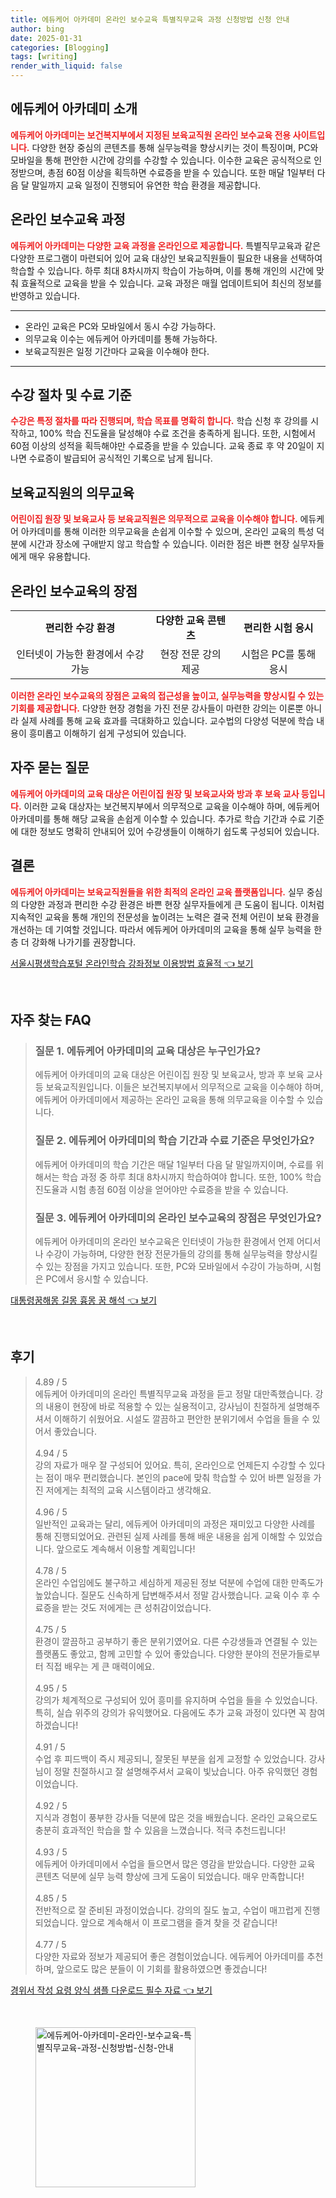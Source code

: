 ```yaml
---
title: 에듀케어 아카데미 온라인 보수교육 특별직무교육 과정 신청방법 신청 안내
author: bing
date: 2025-01-31
categories: [Blogging]
tags: [writing]
render_with_liquid: false
---
```



<h2 id='소개'>에듀케어 아카데미 소개</h2>

<p><b><span style="color: #ee2323;">에듀케어 아카데미는 보건복지부에서 지정된 보육교직원 온라인 보수교육 전용 사이트입니다.</span></b> 다양한 현장 중심의 콘텐츠를 통해 실무능력을 향상시키는 것이 특징이며, PC와 모바일을 통해 편안한 시간에 강의를 수강할 수 있습니다. 이수한 교육은 공식적으로 인정받으며, 총점 60점 이상을 획득하면 수료증을 받을 수 있습니다. 또한 매달 1일부터 다음 달 말일까지 교육 일정이 진행되어 유연한 학습 환경을 제공합니다.</p>

<h2 id='교육과정'>온라인 보수교육 과정</h2>

<p><b><span style="color: #ee2323;">에듀케어 아카데미는 다양한 교육 과정을 온라인으로 제공합니다.</span></b> 특별직무교육과 같은 다양한 프로그램이 마련되어 있어 교육 대상인 보육교직원들이 필요한 내용을 선택하여 학습할 수 있습니다. 하루 최대 8차시까지 학습이 가능하며, 이를 통해 개인의 시간에 맞춰 효율적으로 교육을 받을 수 있습니다. 교육 과정은 매월 업데이트되어 최신의 정보를 반영하고 있습니다.</p>

<hr />

<ul>
    <li>온라인 교육은 PC와 모바일에서 동시 수강 가능하다.</li>
    <li>의무교육 이수는 에듀케어 아카데미를 통해 가능하다.</li>
    <li>보육교직원은 일정 기간마다 교육을 이수해야 한다.</li>
</ul>

<hr />

<h2 id='수강절차'>수강 절차 및 수료 기준</h2>

<p><b><span style="color: #ee2323;">수강은 특정 절차를 따라 진행되며, 학습 목표를 명확히 합니다.</span></b> 학습 신청 후 강의를 시작하고, 100% 학습 진도율을 달성해야 수료 조건을 충족하게 됩니다. 또한, 시험에서 60점 이상의 성적을 획득해야만 수료증을 받을 수 있습니다. 교육 종료 후 약 20일이 지나면 수료증이 발급되어 공식적인 기록으로 남게 됩니다.</p>

<h2 id='의무교육'>보육교직원의 의무교육</h2>

<p><b><span style="color: #ee2323;">어린이집 원장 및 보육교사 등 보육교직원은 의무적으로 교육을 이수해야 합니다.</span></b> 에듀케어 아카데미를 통해 이러한 의무교육을 손쉽게 이수할 수 있으며, 온라인 교육의 특성 덕분에 시간과 장소에 구애받지 않고 학습할 수 있습니다. 이러한 점은 바쁜 현장 실무자들에게 매우 유용합니다.</p>

<h2 id='장점'>온라인 보수교육의 장점</h2>

<table>
    <tr>
        <td style="text-align: center; height: 17px;"><b>편리한 수강 환경</b></td>
        <td style="text-align: center; height: 17px;"><b>다양한 교육 콘텐츠</b></td>
        <td style="text-align: center; height: 17px;"><b>편리한 시험 응시</b></td>
    </tr>
    <tr>
        <td style="text-align: center; height: 17px;">인터넷이 가능한 환경에서 수강 가능</td>
        <td style="text-align: center; height: 17px;">현장 전문 강의 제공</td>
        <td style="text-align: center; height: 17px;">시험은 PC를 통해 응시</td>
    </tr>
</table>

<p><b><span style="color: #ee2323;">이러한 온라인 보수교육의 장점은 교육의 접근성을 높이고, 실무능력을 향상시킬 수 있는 기회를 제공합니다.</span></b> 다양한 현장 경험을 가진 전문 강사들이 마련한 강의는 이론뿐 아니라 실제 사례를 통해 교육 효과를 극대화하고 있습니다. 교수법의 다양성 덕분에 학습 내용이 흥미롭고 이해하기 쉽게 구성되어 있습니다.</p>

<h2 id='자주묻는질문'>자주 묻는 질문</h2>

<p><b><span style="color: #ee2323;">에듀케어 아카데미의 교육 대상은 어린이집 원장 및 보육교사와 방과 후 보육 교사 등입니다.</span></b> 이러한 교육 대상자는 보건복지부에서 의무적으로 교육을 이수해야 하며, 에듀케어 아카데미를 통해 해당 교육을 손쉽게 이수할 수 있습니다. 추가로 학습 기간과 수료 기준에 대한 정보도 명확히 안내되어 있어 수강생들이 이해하기 쉽도록 구성되어 있습니다.</p>

<h2 id='결론'>결론</h2>

<p><b><span style="color: #ee2323;">에듀케어 아카데미는 보육교직원들을 위한 최적의 온라인 교육 플랫폼입니다.</span></b> 실무 중심의 다양한 과정과 편리한 수강 환경은 바쁜 현장 실무자들에게 큰 도움이 됩니다. 이처럼 지속적인 교육을 통해 개인의 전문성을 높이려는 노력은 결국 전체 어린이 보육 환경을 개선하는 데 기여할 것입니다. 따라서 에듀케어 아카데미의 교육을 통해 실무 능력을 한층 더 강화해 나가기를 권장합니다.</p>


<p><a class="click-button" title="서울시평생학습포털 온라인학습 강좌정보 이용방법 효율적" href="https://afficreate.github.io/posts/%EC%84%9C%EC%9A%B8%EC%8B%9C%ED%8F%89%EC%83%9D%ED%95%99%EC%8A%B5%ED%8F%AC%ED%84%B8-%EC%98%A8%EB%9D%BC%EC%9D%B8%ED%95%99%EC%8A%B5-%EA%B0%95%EC%A2%8C%EC%A0%95%EB%B3%B4-%EC%9D%B4%EC%9A%A9%EB%B0%A9%EB%B2%95-%ED%9A%A8%EC%9C%A8%EC%A0%81/" rel="dofollow">서울시평생학습포털 온라인학습 강좌정보 이용방법 효율적 👈 보기</a></p><br>
<h2 id='자주_찾는_FAQ'>자주 찾는 FAQ</h2>
<div itemscope="" itemtype="https://schema.org/FAQPage"> 
<blockquote> 

<div itemscope="" itemprop="mainEntity" itemtype="https://schema.org/Question"> 
<h3 itemprop="name">질문 1. 에듀케어 아카데미의 교육 대상은 누구인가요?</h3> 
<div itemscope="" itemprop="acceptedAnswer" itemtype="https://schema.org/Answer"> 
<span itemprop="text"> 
<p>에듀케어 아카데미의 교육 대상은 어린이집 원장 및 보육교사, 방과 후 보육 교사 등 보육교직원입니다. 이들은 보건복지부에서 의무적으로 교육을 이수해야 하며, 에듀케어 아카데미에서 제공하는 온라인 교육을 통해 의무교육을 이수할 수 있습니다.</p> 
</span> 
</div> 
</div> 

<div itemscope="" itemprop="mainEntity" itemtype="https://schema.org/Question"> 
<h3 itemprop="name">질문 2. 에듀케어 아카데미의 학습 기간과 수료 기준은 무엇인가요?</h3> 
<div itemscope="" itemprop="acceptedAnswer" itemtype="https://schema.org/Answer"> 
<span itemprop="text"> 
<p>에듀케어 아카데미의 학습 기간은 매달 1일부터 다음 달 말일까지이며, 수료를 위해서는 학습 과정 중 하루 최대 8차시까지 학습하여야 합니다. 또한, 100% 학습 진도율과 시험 총점 60점 이상을 얻어야만 수료증을 받을 수 있습니다.</p> 
</span> 
</div> 
</div> 

<div itemscope="" itemprop="mainEntity" itemtype="https://schema.org/Question"> 
<h3 itemprop="name">질문 3. 에듀케어 아카데미의 온라인 보수교육의 장점은 무엇인가요?</h3> 
<div itemscope="" itemprop="acceptedAnswer" itemtype="https://schema.org/Answer"> 
<span itemprop="text"> 
<p>에듀케어 아카데미의 온라인 보수교육은 인터넷이 가능한 환경에서 언제 어디서나 수강이 가능하며, 다양한 현장 전문가들의 강의를 통해 실무능력을 향상시킬 수 있는 장점을 가지고 있습니다. 또한, PC와 모바일에서 수강이 가능하며, 시험은 PC에서 응시할 수 있습니다.</p> 
</span> 
</div> 
</div> 

</blockquote> 
</div>
<p><a class="click-button" title="대통령꿈해몽 길몽 흉몽 꿈 해석" href="https://afficreate.github.io/posts/%EB%8C%80%ED%86%B5%EB%A0%B9%EA%BF%88%ED%95%B4%EB%AA%BD-%EA%B8%B8%EB%AA%BD-%ED%9D%89%EB%AA%BD-%EA%BF%88-%ED%95%B4%EC%84%9D/" rel="dofollow">대통령꿈해몽 길몽 흉몽 꿈 해석 👈 보기</a></p><br>
<h2 id='후기'>후기</h2>
<div itemscope itemtype="https://schema.org/Product">
  <blockquote>
  <div itemprop="review" itemscope itemtype="https://schema.org/Review">
      <div itemprop="reviewRating" itemscope itemtype="https://schema.org/Rating"> <span itemprop="ratingValue">4.89</span> / <span itemprop="bestRating">5</span> </div>
      <span itemprop="reviewBody">에듀케어 아카데미의 온라인 특별직무교육 과정을 듣고 정말 대만족했습니다. 강의 내용이 현장에 바로 적용할 수 있는 실용적이고, 강사님이 친절하게 설명해주셔서 이해하기 쉬웠어요. 시설도 깔끔하고 편안한 분위기에서 수업을 들을 수 있어서 좋았습니다.</span>
  </div>
  <br>
  <div itemprop="review" itemscope itemtype="https://schema.org/Review">
      <div itemprop="reviewRating" itemscope itemtype="https://schema.org/Rating"> <span itemprop="ratingValue">4.94</span> / <span itemprop="bestRating">5</span> </div>
      <span itemprop="reviewBody">강의 자료가 매우 잘 구성되어 있어요. 특히, 온라인으로 언제든지 수강할 수 있다는 점이 매우 편리했습니다. 본인의 pace에 맞춰 학습할 수 있어 바쁜 일정을 가진 저에게는 최적의 교육 시스템이라고 생각해요.</span>
  </div>
  <br>
  <div itemprop="review" itemscope itemtype="https://schema.org/Review">
      <div itemprop="reviewRating" itemscope itemtype="https://schema.org/Rating"> <span itemprop="ratingValue">4.96</span> / <span itemprop="bestRating">5</span> </div>
      <span itemprop="reviewBody">일반적인 교육과는 달리, 에듀케어 아카데미의 과정은 재미있고 다양한 사례를 통해 진행되었어요. 관련된 실제 사례를 통해 배운 내용을 쉽게 이해할 수 있었습니다. 앞으로도 계속해서 이용할 계획입니다!</span>
  </div>
  <br>
  <div itemprop="review" itemscope itemtype="https://schema.org/Review">
      <div itemprop="reviewRating" itemscope itemtype="https://schema.org/Rating"> <span itemprop="ratingValue">4.78</span> / <span itemprop="bestRating">5</span> </div>
      <span itemprop="reviewBody">온라인 수업임에도 불구하고 세심하게 제공된 정보 덕분에 수업에 대한 만족도가 높았습니다. 질문도 신속하게 답변해주셔서 정말 감사했습니다. 교육 이수 후 수료증을 받는 것도 저에게는 큰 성취감이었습니다.</span>
  </div>
  <br>
  <div itemprop="review" itemscope itemtype="https://schema.org/Review">
      <div itemprop="reviewRating" itemscope itemtype="https://schema.org/Rating"> <span itemprop="ratingValue">4.75</span> / <span itemprop="bestRating">5</span> </div>
      <span itemprop="reviewBody">환경이 깔끔하고 공부하기 좋은 분위기였어요. 다른 수강생들과 연결될 수 있는 플랫폼도 좋았고, 함께 고민할 수 있어 좋았습니다. 다양한 분야의 전문가들로부터 직접 배우는 게 큰 매력이에요.</span>
  </div>
  <br>
  <div itemprop="review" itemscope itemtype="https://schema.org/Review">
      <div itemprop="reviewRating" itemscope itemtype="https://schema.org/Rating"> <span itemprop="ratingValue">4.95</span> / <span itemprop="bestRating">5</span> </div>
      <span itemprop="reviewBody">강의가 체계적으로 구성되어 있어 흥미를 유지하며 수업을 들을 수 있었습니다. 특히, 실습 위주의 강의가 유익했어요. 다음에도 추가 교육 과정이 있다면 꼭 참여하겠습니다!</span>
  </div>
  <br>
  <div itemprop="review" itemscope itemtype="https://schema.org/Review">
      <div itemprop="reviewRating" itemscope itemtype="https://schema.org/Rating"> <span itemprop="ratingValue">4.91</span> / <span itemprop="bestRating">5</span> </div>
      <span itemprop="reviewBody">수업 후 피드백이 즉시 제공되니, 잘못된 부분을 쉽게 교정할 수 있었습니다. 강사님이 정말 친절하시고 잘 설명해주셔서 교육이 빛났습니다. 아주 유익했던 경험이었습니다.</span>
  </div>
  <br>
  <div itemprop="review" itemscope itemtype="https://schema.org/Review">
      <div itemprop="reviewRating" itemscope itemtype="https://schema.org/Rating"> <span itemprop="ratingValue">4.92</span> / <span itemprop="bestRating">5</span> </div>
      <span itemprop="reviewBody">지식과 경험이 풍부한 강사들 덕분에 많은 것을 배웠습니다. 온라인 교육으로도 충분히 효과적인 학습을 할 수 있음을 느꼈습니다. 적극 추천드립니다!</span>
  </div>
  <br>
  <div itemprop="review" itemscope itemtype="https://schema.org/Review">
      <div itemprop="reviewRating" itemscope itemtype="https://schema.org/Rating"> <span itemprop="ratingValue">4.93</span> / <span itemprop="bestRating">5</span> </div>
      <span itemprop="reviewBody">에듀케어 아카데미에서 수업을 들으면서 많은 영감을 받았습니다. 다양한 교육 콘텐츠 덕분에 실무 능력 향상에 크게 도움이 되었습니다. 매우 만족합니다!</span>
  </div>
  <br>
  <div itemprop="review" itemscope itemtype="https://schema.org/Review">
      <div itemprop="reviewRating" itemscope itemtype="https://schema.org/Rating"> <span itemprop="ratingValue">4.85</span> / <span itemprop="bestRating">5</span> </div>
      <span itemprop="reviewBody">전반적으로 잘 준비된 과정이었습니다. 강의의 질도 높고, 수업이 매끄럽게 진행되었습니다. 앞으로 계속해서 이 프로그램을 즐겨 찾을 것 같습니다!</span>
  </div>
  <br>
  <div itemprop="review" itemscope itemtype="https://schema.org/Review">
      <div itemprop="reviewRating" itemscope itemtype="https://schema.org/Rating"> <span itemprop="ratingValue">4.77</span> / <span itemprop="bestRating">5</span> </div>
      <span itemprop="reviewBody">다양한 자료와 정보가 제공되어 좋은 경험이었습니다. 에듀케어 아카데미를 추천하며, 앞으로도 많은 분들이 이 기회를 활용하였으면 좋겠습니다!</span>
  </div>
  </blockquote>
</div>
<p><a class="click-button" title="경위서 작성 요령 양식 샘플 다운로드 필수 자료" href="https://afficreate.github.io/posts/%EA%B2%BD%EC%9C%84%EC%84%9C-%EC%9E%91%EC%84%B1-%EC%9A%94%EB%A0%B9-%EC%96%91%EC%8B%9D-%EC%83%98%ED%94%8C-%EB%8B%A4%EC%9A%B4%EB%A1%9C%EB%93%9C-%ED%95%84%EC%88%98-%EC%9E%90%EB%A3%8C/" rel="dofollow">경위서 작성 요령 양식 샘플 다운로드 필수 자료 👈 보기</a></p><br>
<figure class="image"><img src="https://afficreate.github.io/assets/img/thumbnail/에듀케어-아카데미-온라인-보수교육-특별직무교육-과정-신청방법-신청-안내.webp" alt="에듀케어-아카데미-온라인-보수교육-특별직무교육-과정-신청방법-신청-안내" width="256" height="256"></figure>